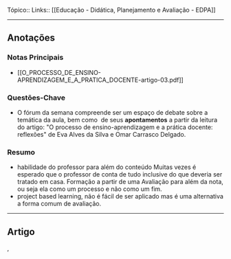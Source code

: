 Tópico::
Links:: [[Educação - Didática, Planejamento e Avaliação - EDPA]]

---

## Anotações

### Notas Principais

- [[O_PROCESSO_DE_ENSINO-APRENDIZAGEM_E_A_PRATICA_DOCENTE-artigo-03.pdf]]
### Questões-Chave

- O fórum da semana compreende ser um espaço de debate sobre a temática da aula, bem como  de seus **apontamentos** a partir da leitura do artigo: "O processo de ensino-aprendizagem e a prática docente: reflexões" de Eva Alves da Silva e Omar Carrasco Delgado.

### Resumo

- habilidade do professor para além do conteúdo
Muitas vezes é esperado que o professor de conta de tudo inclusive do que deveria ser tratado em casa.
Formação a partir de uma 
Avaliação para além da nota, ou seja ela como um processo e não como um fim.
- project based learning, não é fácil de ser aplicado mas é uma alternativa a forma comum de avaliação.

---
Artigo
---

,

